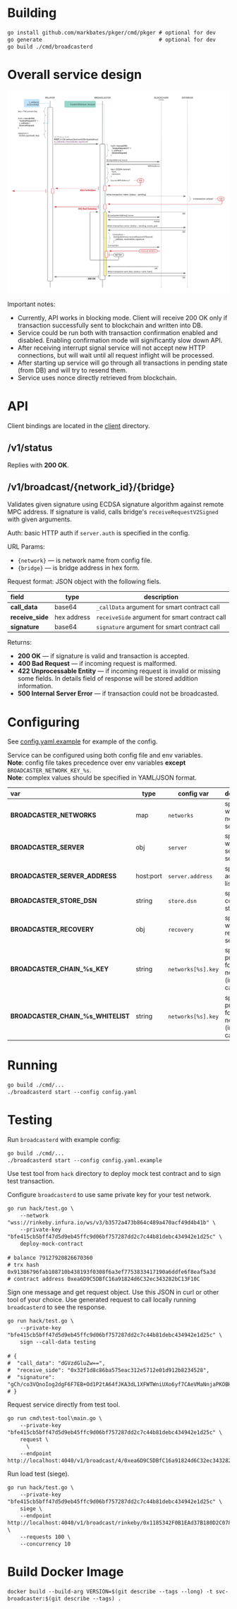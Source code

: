 # Building

```
go install github.com/markbates/pkger/cmd/pkger # optional for dev
go generate                                     # optional for dev
go build ./cmd/broadcasterd
```

# Overall service design

![Broadcaster Service Design](./design.png)

Important notes:

* Currently, API works in blocking mode. Client will receive 200 OK only if
  transaction successfully sent to blockchain and written into DB.
* Service could be run both with transaction confirmation enabled and disabled.
  Enabling confirmation mode will significantly slow down API.
* After receiving interrupt signal service will not accept new HTTP connections,
  but will wait until all request inflight will be processed.
* After starting up service will go through all transactions in pending state
  (from DB) and will try to resend them.
* Service uses nonce directly retrieved from blockchain.


# API

Client bindings are located in the [client](client) directory.

## /v1/status

Replies with **200 OK**.

## /v1/broadcast/{network_id}/{bridge}

Validates given signature using ECDSA signature algorithm against remote MPC address.
If signature is valid, calls bridge's `receiveRequestV2Signed` with given arguments.

Auth: basic HTTP auth if `server.auth` is specified in the config.

URL Params:
* `{network}` — is network name from config file.
* `{bridge}` — is bridge address in hex form.

Request format: JSON object with the following fiels.

| field            | type        | description                                    |
| :---             | ---         | ---                                            |
| **call_data**    | base64      | `_callData` argument for smart contract call   |
| **receive_side** | hex address | `receiveSide` argument for smart contract call |
| **signature**    | base64      | `signature` argument for smart contract call   |

Returns:

* **200 OK** — if signature is valid and transaction is accepted.
* **400 Bad Request** — if incoming request is malformed.
* **422 Unprocessable Entity** — if incoming request is invalid or missing some fields. In details field of response will be stored addition information.
* **500 Internal Server Error** — if transaction could not be broadcasted.

# Configuring

See [config.yaml.example](config.yaml.example) for example of the config.

Service can be configured using both config file and env variables.  
**Note**: config file takes precedence over env variables **except** `BROADCASTER_NETWORK_KEY_%s`.  
**Note**: complex values should be specified in YAML/JSON format.

| var                                | type      | config var         | description                                                   |
|:-----------------------------------| ---       | ---                | ---                                                           |
| **BROADCASTER_NETWORKS**           | map       | `networks`         | specify whole networks section                                |
| **BROADCASTER_SERVER**             | obj       | `server`           | specify whole server section                                  |
| **BROADCASTER_SERVER_ADDRESS**     | host:port | `server.address`   | specify address to listen on                                  |
| **BROADCASTER_STORE_DSN**          | string    | `store.dsn`        | specify db connection string                                  |
| **BROADCASTER_RECOVERY**           | obj       | `recovery`         | specify whole recovery section                                |
| **BROADCASTER_CHAIN_%s_KEY**       | string    | `networks[%s].key` | specify private key for specific network `%s` (in upper case) |
| **BROADCASTER_CHAIN_%s_WHITELIST** | string    | `networks[%s].key` | specify private key for specific network `%s` (in upper case) |


# Running

```
go build ./cmd/...
./broadcasterd start --config config.yaml
```

# Testing

Run `broadcasterd` with example config:
```
go build ./cmd/...
./broadcasterd start --config config.yaml.example
```

Use test tool from `hack` directory to deploy mock test contract and to sign
test transaction.

Configure `broadcasterd` to use same private key for your test network.

```
go run hack/test.go \
    --network "wss://rinkeby.infura.io/ws/v3/b3572a473b864c489a470acf49d4b41b" \
    --private-key "bfe415cb5bff47d5d9eb45ffc9d06bf757287dd2c7c44b81debc434942e1d25c" \
    deploy-mock-contract

# balance 79127920826670360
# trx hash 0x91386796fab108710b438193f0308f6a3ef7753833417190a6ddfe6f8eaf5a3d
# contract address 0xea6D9C5DBfC16a91824d6C32ec343282bC13F10C
```

Sign one message and get request object. Use this JSON in curl or other tool of your choice.
Use generated request to call locally running `broadcasterd` to see the response.

```
go run hack/test.go \
    --private-key "bfe415cb5bff47d5d9eb45ffc9d06bf757287dd2c7c44b81debc434942e1d25c" \
    sign --call-data testing

# {
#  "call_data": "dGVzdGluZw==",
#  "receive_side": "0x32f1d8c86ba575eac312e5712e01d912b8234528",
#  "signature": "gCh/co3VQnoIog2dgF6F7EB+Od1P2tA64fJKA3dL1XFWTWniUXo6yf7CAeVMaNnjaPKOBHnTl23y5EfUUmO7fgE="
# }

```

Request service directly from test tool.

```
go run cmd\test-tool\main.go \
    --private-key "bfe415cb5bff47d5d9eb45ffc9d06bf757287dd2c7c44b81debc434942e1d25c" \
    request \
      \
    --endpoint http://localhost:4040/v1/broadcast/4/0xea6D9C5DBfC16a91824d6C32ec343282bC13F10C
```

Run load test (siege).

```
go run hack/test.go \
    --private-key "bfe415cb5bff47d5d9eb45ffc9d06bf757287dd2c7c44b81debc434942e1d25c" \
    siege \
    --endpoint http://localhost:4040/v1/broadcast/rinkeby/0x1185342F0B1EAd37B180D2C0785b22b7949EAed8 \
    --requests 100 \
    --concurrency 10
```

# Build Docker Image
```
docker build --build-arg VERSION=$(git describe --tags --long) -t svc-broadcaster:$(git describe --tags) .
```
